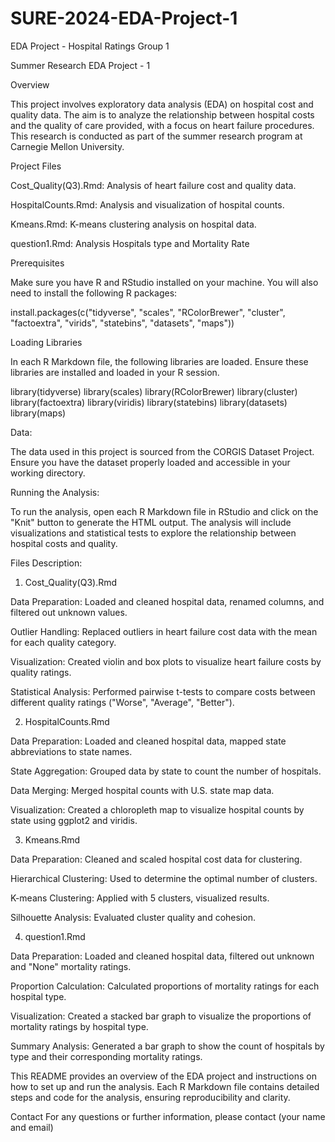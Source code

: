 # SURE-2024-EDA-Project-1
EDA Project - Hospital Ratings Group 1

Summer Research EDA Project - 1

Overview

This project involves exploratory data analysis (EDA) on hospital cost and quality data. The aim is to analyze the relationship between hospital costs and the quality of care provided, with a focus on heart failure procedures. This research is conducted as part of the summer research program at Carnegie Mellon University.

Project Files

Cost_Quality(Q3).Rmd: Analysis of heart failure cost and quality data.

HospitalCounts.Rmd: Analysis and visualization of hospital counts.

Kmeans.Rmd: K-means clustering analysis on hospital data.

question1.Rmd: Analysis Hospitals type and Mortality Rate

Prerequisites

Make sure you have R and RStudio installed on your machine. You will also need to install the following R packages:

install.packages(c("tidyverse", "scales", "RColorBrewer", "cluster", "factoextra", "virids", "statebins", "datasets", "maps"))

Loading Libraries

In each R Markdown file, the following libraries are loaded. Ensure these libraries are installed and loaded in your R session.

library(tidyverse)
library(scales)
library(RColorBrewer)
library(cluster)
library(factoextra)
library(viridis)
library(statebins)
library(datasets)
library(maps)

Data:

  The data used in this project is sourced from the CORGIS Dataset Project. Ensure you have the    dataset properly loaded and accessible in your working directory.

Running the Analysis:

  To run the analysis, open each R Markdown file in RStudio and click on the "Knit" button to      generate the HTML output. The analysis will include visualizations and statistical tests to      explore the relationship between hospital costs and quality.

Files Description: 

1. Cost_Quality(Q3).Rmd

Data Preparation: Loaded and cleaned hospital data, renamed columns, and filtered out unknown values.

Outlier Handling: Replaced outliers in heart failure cost data with the mean for each quality category.

Visualization: Created violin and box plots to visualize heart failure costs by quality ratings.

Statistical Analysis: Performed pairwise t-tests to compare costs between different quality ratings ("Worse", "Average", "Better").

2. HospitalCounts.Rmd

Data Preparation: Loaded and cleaned hospital data, mapped state abbreviations to state names.

State Aggregation: Grouped data by state to count the number of hospitals.

Data Merging: Merged hospital counts with U.S. state map data.

Visualization: Created a chloropleth map to visualize hospital counts by state using ggplot2 and viridis.

3. Kmeans.Rmd

Data Preparation: Cleaned and scaled hospital cost data for clustering.

Hierarchical Clustering: Used to determine the optimal number of clusters.

K-means Clustering: Applied with 5 clusters, visualized results.

Silhouette Analysis: Evaluated cluster quality and cohesion.

4. question1.Rmd

Data Preparation: Loaded and cleaned hospital data, filtered out unknown and "None" mortality ratings.

Proportion Calculation: Calculated proportions of mortality ratings for each hospital type.

Visualization: Created a stacked bar graph to visualize the proportions of mortality ratings by hospital type.

Summary Analysis: Generated a bar graph to show the count of hospitals by type and their corresponding mortality ratings.

This README provides an overview of the EDA project and instructions on how to set up and run the analysis. Each R Markdown file contains detailed steps and code for the analysis, ensuring reproducibility and clarity.

Contact
For any questions or further information, please contact (your name and email)

